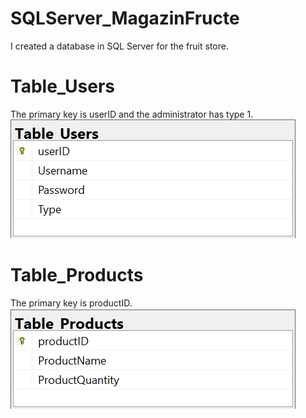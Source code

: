 # SQLServer_MagazinFructe
I created a database in SQL Server for the fruit store.

# Table_Users
The primary key is userID and the administrator has type 1.
![](Table_Users.png)

# Table_Products
The primary key is productID.
![](Table_Products.png)
